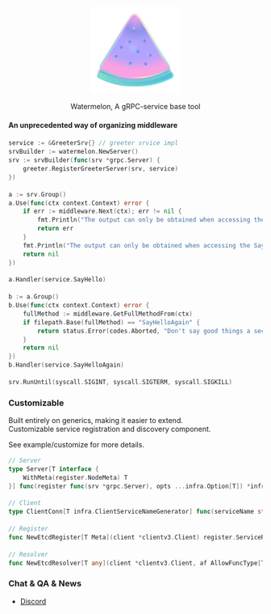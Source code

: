 <p align="center">
    <img src="docs/images/logo.png" alt="banner" width="180px">
</p>

<p align="center">
    Watermelon, A gRPC-service base tool
</p>

#### An unprecedented way of organizing middleware

```go
service := &GreeterSrv{} // greeter srvice impl
srvBuilder := watermelon.NewServer()
srv := srvBuilder(func(srv *grpc.Server) {
    greeter.RegisterGreeterServer(srv, service)
})

a := srv.Group()
a.Use(func(ctx context.Context) error {
    if err := middleware.Next(ctx); err != nil {
        fmt.Println("The output can only be obtained when accessing the SayHelloAgain method", err)
        return err
    }
    fmt.Println("The output can only be obtained when accessing the SayHello method")
    return nil
})

a.Handler(service.SayHello)

b := a.Group()
b.Use(func(ctx context.Context) error {
    fullMethod := middleware.GetFullMethodFrom(ctx)
    if filepath.Base(fullMethod) == "SayHelloAgain" {
        return status.Error(codes.Aborted, "Don't say good things a second time")
    }
    return nil
})
b.Handler(service.SayHelloAgain)

srv.RunUntil(syscall.SIGINT, syscall.SIGTERM, syscall.SIGKILL)
```

### Customizable

Built entirely on generics, making it easier to extend.  
Customizable service registration and discovery component.

See example/customize for more details.

```go
// Server
type Server[T interface {
	WithMeta(register.NodeMeta) T
}] func(register func(srv *grpc.Server), opts ...infra.Option[T]) *infra.Srv[T]

// Client
type ClientConn[T infra.ClientServiceNameGenerator] func(serviceName string, opts ...infra.ClientOptions[T]) (*grpc.ClientConn, error)

// Register
func NewEtcdRegister[T Meta](client *clientv3.Client) register.ServiceRegister[T]

// Resolver
func NewEtcdResolver[T any](client *clientv3.Client, af AllowFuncType[T]) wresolver.Resolver

```

### Chat & QA & News
- [Discord](https://discord.gg/BGJ6JZmFsR)

